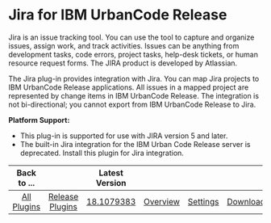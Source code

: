 
Jira for IBM UrbanCode Release
==============================


Jira is an issue tracking tool. You can use the tool to capture and organize issues, assign work, and track activities. 
Issues can be anything from development tasks, code errors, project tasks, help-desk tickets, or human resource request 
forms. The JIRA product is developed by Atlassian.


The Jira plug-in provides integration with Jira. You can map Jira 
projects to IBM UrbanCode Release applications. All issues in a mapped project are represented by change items in IBM 
UrbanCode Release. The integration is not bi-directional; you cannot export from IBM UrbanCode Release to Jira.



**Platform Support:**


* This plug-in is supported for use with JIRA version 5 and later.
* The built-in Jira 
integration for the IBM Urban Code Release server is deprecated. Install this plugin for Jira integration.




|Back to ...||Latest Version||||
| :---: | :---: | :---: | :---: | :---: | :---: |
|[All Plugins](../../index.md)|[Release Plugins](../README.md)|[18.1079383](https://raw.githubusercontent.com/UrbanCode/IBM-UCR-PLUGINS/main/files/ucr-plugin-jira/ucr-plugin-jira-18.1079383.zip)|[Overview](overview.md)|[Settings](settings.md)|[Downloads](downloads.md)|
